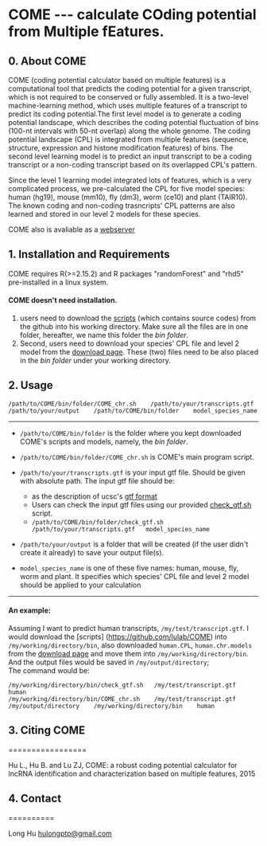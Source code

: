 # COME --- calculate COding potential from Multiple fEatures.

## 0. About COME

COME (coding potential calculator based on multiple features) is a computational tool that predicts the coding potential for a given transcript, which is not required to be conserved or fully assembled. It is a two-level machine-learning method, which uses multiple features of a transcript to predict its coding potential.The first level model is to generate a coding potential landscape, which describes the coding potential fluctuation of bins (100-nt intervals with 50-nt overlap) along the whole genome. The coding potential landscape (CPL) is integrated from multiple features (sequence, structure, expression and histone modification features) of bins. The second level learning model is to predict an input transcript to be a coding transcript or a non-coding transcript based on its overlapped CPL's pattern. 

Since the level 1 learning model integrated lots of features, which is a very complicated process, we pre-calculated the CPL for five model species: human (hg19), mouse (mm10), fly (dm3), worm (ce10) and plant (TAIR10). The known coding and non-coding trasncripts' CPL patterns are also learned and stored in our level 2 models for these species.

COME also is avaliable as a [webserver](http://RNAfinder.ncrnalab.org/COME)  

## 1. Installation and Requirements

COME requires R(>=2.15.2) and R packages "randomForest" and "rhd5" pre-installed in a linux system.

#### COME doesn't need installation.    
1. users need to download the [scripts](https://github.com/lulab/COME) (which contains source codes) from the github into his working directory. Make sure all the files are in one folder, hereafter, we name this folder the _bin folder_.    
2. Second, users need to download your species' CPL file and level 2 model from the [download page](http://1drv.ms/1GG4eTA). These (two) files need to be also placed in the _bin folder_ under your working directory.

## 2. Usage

	/path/to/COME/bin/folder/COME_chr.sh    /path/to/your/transcripts.gtf    /path/to/your/output    /path/to/COME/bin/folder    model_species_name
  
_____
* `/path/to/COME/bin/folder` is the folder where you kept downloaded COME's scripts and models, namely, the _bin folder_.

* `/path/to/COME/bin/folder/COME_chr.sh` is COME's main program script.

* `/path/to/your/transcripts.gtf` is your input gtf file. Should be given with absolute path. The input gtf file should be:    
  * as the description of ucsc's [gtf format](http://genome.ucsc.edu/FAQ/FAQformat.html#format4)     
  * Users can check the input gtf files using our provided [check_gtf.sh](https://github.com/lulab/COME/check_gtf.sh) script.   
  * `/path/to/COME/bin/folder/check_gtf.sh	/path/to/your/transcripts.gtf	model_species_name`

* `/path/to/your/output` is a folder that will be created (if the user didn't create it already) to save your output file(s).

* `model_species_name` is one of these five names: human, mouse, fly, worm and plant. It specifies which species' CPL file and level 2 model should be applied to your calculation

______  

#### An example:

Assuming I want to predict human transcripts, `/my/test/transcript.gtf`. I would download the [scripts] (https://github.com/lulab/COME) into `/my/working/directory/bin`, also downloaded `human.CPL`, `human.chr.models` from the [download page](http://1drv.ms/1GG4eTA) and move them into `/my/working/directory/bin`. And the output files would be saved in `/my/output/directory`;  
The command would be: 

	/my/working/directory/bin/check_gtf.sh   /my/test/transcript.gtf    human
	/my/working/directory/bin/COME_chr.sh    /my/test/transcript.gtf    /my/output/directory    /my/working/directory/bin    human


## 3. Citing COME
=================

Hu L., Hu B. and Lu ZJ,  COME: a robust coding potential calculator for lncRNA identification and characterization based on multiple features,   2015


## 4. Contact
==========

Long Hu <hulongptp@gmail.com>
